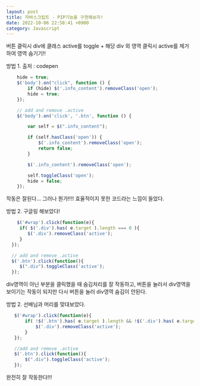 ```yaml
---
layout: post
title: 자바스크립트 - PIP기능을 구현해보자!
date: 2022-10-06 22:58:41 +0900
category: Javascript
---
```


버튼 클릭시 div에 클래스 active를 toggle + 해당 div 외 영역 클릭시 active를 제거하여 영역 숨기기!!

방법 1. 출처 : codepen
```javascript
 	hide = true;
	$('body').on("click", function () {
		if (hide) $('.info_content').removeClass('open');
		hide = true;
	});

	// add and remove .active
	$('body').on('click', '.btn', function () {

		var self = $(".info_content");

		if (self.hasClass('open')) {
			$('.info_content').removeClass('open');
			return false;
		}

		$('.info_content').removeClass('open');

		self.toggleClass('open');
		hide = false;
	});
 ```
 작동은 잘된다... 그러나 뭔가!!!! 효율적이지 못한 코드라는 느낌이 들었다.    
   

 방법 2. 구글링 해보았다!
 ```javascript
 	 $('#wrap').click(function(e){
      if( $('.div').has( e.target ).length === 0 ){
         $('.div').removeClass('active');
      }
   });

   // add and remove .active
   $('.btn').click(function(){
      $(".div").toggleClass('active');
   });
 ```  
 div영역이 아닌 부분을 클릭했을 때 숨김처리를 잘 작동하고, 버튼을 눌러서 div영역을 보이기는 작동이 되지만 다시 버튼을 눌러 div영역 숨김이 안된다.  
 
 방법 2. 선배님과 머리를 맞대보았다.
 ```javascript
	$('#wrap').click(function(e){
		if( !$('.btn').has( e.target ).length && !$('.div').has( e.target ).length ){
			$('.div').removeClass('active');
		}
	});

	//add and remove .active
	$('.btn').click(function(){
		$(".div").toggleClass('active');
	});
 ```    
 완전히 잘 작동한다!!! 
